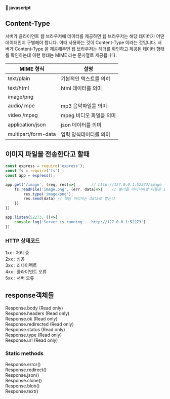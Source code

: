 #### :peach: javascript


## Content-Type

서버가 클라이언트 웹 브라우저에 데이터를 제공하면 웹 브라우저는 해당 데이터가 어떤 데이터인지 구별해야 합니다.
이때 사용하는 것이 Content-Type 이라는 것입니다.
서버가 Content-Type 을 제공해주면 웹 브라우저는 헤더를 확인하고 제공된 데이터 형태를 확인하는데 이런 형태는 MIME 라는 문자열로 제공됩니다.

| MIME 형식 | 설명|
|---|---|
|text/plain | 기본적인 텍스트를 의히 |  
| text/html | html 데이터를 의미 |
|image/png| | png데이터를 의미 |
|audio/ mpe |  mp3 음악파일를 의미 |
|video /mpeg |   mpeg 비디오 파일을 의미 |
|application/json|  json 데이터를 의미  |
|multipart/form-data|  입력 양식데이터를 의미  |

## 이미지 파일을 전송한다고 할때 

```js
const express = require('express');
const fs = require('fs') ;
const app = express();

app.get('/image', (req, res)=>{       // http://127.0.0.1:52273/image 경로로 접근
    fs.readFile('image.png', (err, data)=>{    // 불러올 이미지파일 이름은 image.png dlek
        res.type('image/png');
        res.send(data) // 해당 이미지는 data로 받는다
    })
})

app.listen(52273, ()=>{
    console.log('Server is running... http://127.0.0.1:52273')
})

```

### HTTP 상태코드   
1xx : 처리 중   
2xx : 성공     
3xx : 리다이렉트    
4xx : 클라이언트 오류   
5xx : 서버 오류     


## response객체들
Response.body (Read only)      
Response.headers (Read only)    
Response.ok (Read only)    
Response.redirected  (Read only)    
Response.status (Read only)    
Response.type (Read only)   
Response.url (Read only)   

### Static methods
Response.error()     
Response.redirect()     
Response.json()     
Response.clone()      
Response.blob()      
Response.text()    






